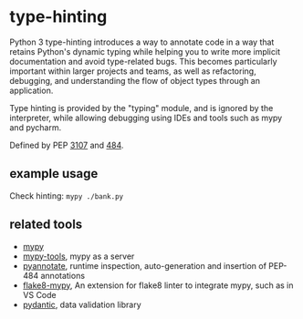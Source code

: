 type-hinting
============

Python 3 type-hinting introduces a way to annotate code in a way that retains
Python's dynamic typing while helping you to write more implicit documentation
and avoid type-related bugs. This becomes particularly important within larger
projects and teams, as well as refactoring, debugging, and understanding the
flow of object types through an application.

Type hinting is provided by the "typing" module, and is ignored by the
interpreter, while allowing debugging using IDEs and tools such as mypy
and pycharm.

Defined by PEP [3107](https://www.python.org/dev/peps/pep-3107/) and [484](https://www.python.org/dev/peps/pep-0484/).


example usage
-------------
Check hinting:
`mypy ./bank.py`


related tools
-------------
- [mypy](http://mypy-lang.org/)
- [mypy-tools](https://github.com/nylas/mypy-tools), mypy as a server
- [pyannotate](https://github.com/dropbox/pyannotate), runtime inspection, auto-generation and insertion of PEP-484 annotations
- [flake8-mypy](https://pypi.org/project/flake8-mypy/), An extension for flake8 linter to integrate mypy, such as in VS Code
- [pydantic](https://pydantic-docs.helpmanual.io/), data validation library